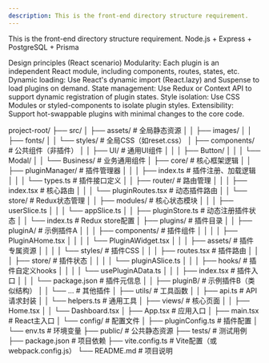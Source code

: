 ```yaml
---
description: This is the front-end directory structure requirement.
---
```


This is the front-end directory structure requirement.
Node.js + Express + PostgreSQL + Prisma

Design principles (React scenario)
Modularity: Each plugin is an independent React module, including components, routes, states, etc.
Dynamic loading: Use React's dynamic import (React.lazy) and Suspense to load plugins on demand.
State management: Use Redux or Context API to support dynamic registration of plugin states.
Style isolation: Use CSS Modules or styled-components to isolate plugin styles.
Extensibility: Support hot-swappable plugins with minimal changes to the core code.

project-root/
├── src/
│   ├── assets/                   # 全局静态资源
│   │   ├── images/
│   │   ├── fonts/
│   │   └── styles/              # 全局CSS（如reset.css）
│   ├── components/              # 公共组件（非插件）
│   │   ├── UI/                 # 通用UI组件
│   │   │   ├── Button/
│   │   │   └── Modal/
│   │   └── Business/           # 业务通用组件
│   ├── core/                   # 核心框架逻辑
│   │   ├── pluginManager/      # 插件管理器
│   │   │   ├── index.ts       # 插件注册、加载逻辑
│   │   │   └── types.ts       # 插件接口定义
│   │   ├── router/            # 路由管理
│   │   │   ├── index.tsx      # 核心路由
│   │   │   └── pluginRoutes.tsx # 动态插件路由
│   │   └── store/             # Redux状态管理
│   │       ├── modules/       # 核心状态模块
│   │       │   ├── userSlice.ts
│   │       │   └── appSlice.ts
│   │       ├── pluginStore.ts # 动态注册插件状态
│   │       └── index.ts       # Redux store配置
│   ├── plugins/                # 插件目录
│   │   ├── pluginA/           # 示例插件A
│   │   │   ├── components/    # 插件组件
│   │   │   │   ├── PluginAHome.tsx
│   │   │   │   └── PluginAWidget.tsx
│   │   │   ├── assets/        # 插件专属资源
│   │   │   │   └── styles/   # 插件CSS
│   │   │   ├── routes.tsx     # 插件路由
│   │   │   ├── store/         # 插件状态
│   │   │   │   └── pluginASlice.ts
│   │   │   ├── hooks/         # 插件自定义hooks
│   │   │   │   └── usePluginAData.ts
│   │   │   ├── index.tsx      # 插件入口
│   │   │   └── package.json   # 插件元信息
│   │   ├── pluginB/           # 示例插件B（类似结构）
│   │   └── ...                # 其他插件
│   ├── utils/                 # 工具函数
│   │   ├── api.ts            # API请求封装
│   │   └── helpers.ts        # 通用工具
│   ├── views/                 # 核心页面
│   │   ├── Home.tsx
│   │   └── Dashboard.tsx
│   ├── App.tsx                # 应用入口
│   ├── main.tsx               # React主入口
│   └── config/                # 配置文件
│       ├── pluginConfig.ts   # 插件配置
│       └── env.ts            # 环境变量
├── public/                     # 公共静态资源
├── tests/                      # 测试用例
├── package.json               # 项目依赖
├── vite.config.ts             # Vite配置（或webpack.config.js）
└── README.md                  # 项目说明